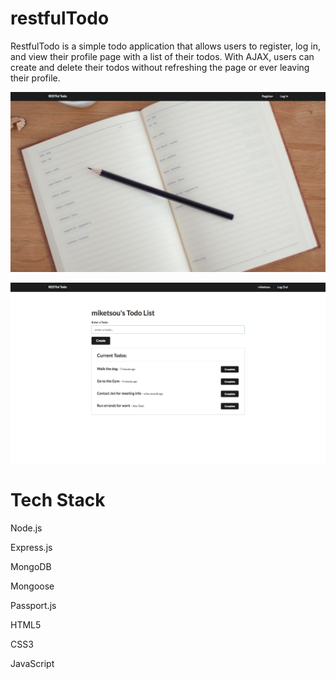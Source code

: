 # restfulTodo

RestfulTodo is a simple todo application that allows users to register, log in, and view their profile page with a list of their todos. With AJAX, users can create and delete their todos without refreshing the page or ever leaving their profile. 

![](/public/images/restfulTodo_landing.png)

![](/public/images/restfulTodo_profile.png)

# Tech Stack

Node.js

Express.js

MongoDB

Mongoose

Passport.js

HTML5

CSS3

JavaScript
